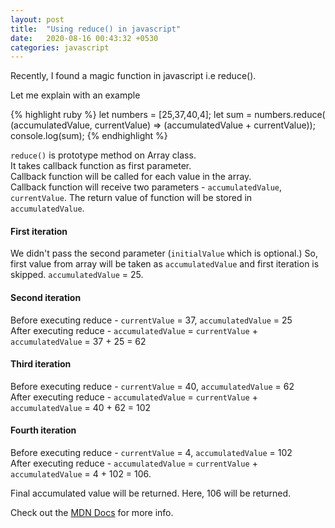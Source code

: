 ```yaml
---
layout: post
title:  "Using reduce() in javascript"
date:   2020-08-16 00:43:32 +0530
categories: javascript
---
```


Recently, I found a magic function in javascript i.e reduce().

 Let me explain with an example

{% highlight ruby %}
let numbers = [25,37,40,4];
let sum = numbers.reduce( (accumulatedValue, currentValue) => (accumulatedValue + currentValue));
console.log(sum);
{% endhighlight %}

`reduce()` is prototype method on Array class.   
It takes callback function as first parameter.   
Callback function will be called for each value in the array.  
Callback function will receive two parameters - `accumulatedValue`, `currentValue`. 
The return value of function will be stored in `accumulatedValue`. 

#### First iteration 
We didn't pass the second parameter (`initialValue` which is optional.)
So, first value from array will be taken as `accumulatedValue` and first iteration is skipped. 
`accumulatedValue` = 25.

#### Second iteration     
Before executing reduce - `currentValue` = 37, `accumulatedValue` = 25         
After executing reduce - `accumulatedValue` = `currentValue` + `accumulatedValue` = 37 + 25 = 62   


#### Third iteration    
Before executing reduce - `currentValue` = 40, `accumulatedValue` = 62    
After executing reduce - `accumulatedValue` = `currentValue` + `accumulatedValue` = 40 + 62 = 102    

#### Fourth iteration    
Before executing reduce - `currentValue` = 4, `accumulatedValue` = 102    
After executing reduce - `accumulatedValue` = `currentValue` + `accumulatedValue` = 4 + 102 = 106.    

Final accumulated value will be returned. Here, 106 will be returned.

Check out the [MDN Docs][MDNDOCS] for more info.

[MDNDOCS]: https://developer.mozilla.org/en-US/docs/Web/JavaScript/Reference/Global_Objects/Array/reduce

